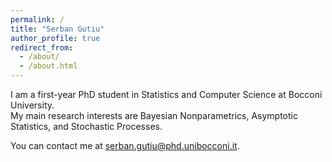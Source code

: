 ```yaml
---
permalink: /
title: "Serban Gutiu"
author_profile: true
redirect_from: 
  - /about/
  - /about.html
---
```


I am a first-year PhD student in Statistics and Computer Science at Bocconi University.  
My main research interests are Bayesian Nonparametrics, Asymptotic Statistics, and Stochastic Processes.

You can contact me at serban.gutiu@phd.unibocconi.it.

